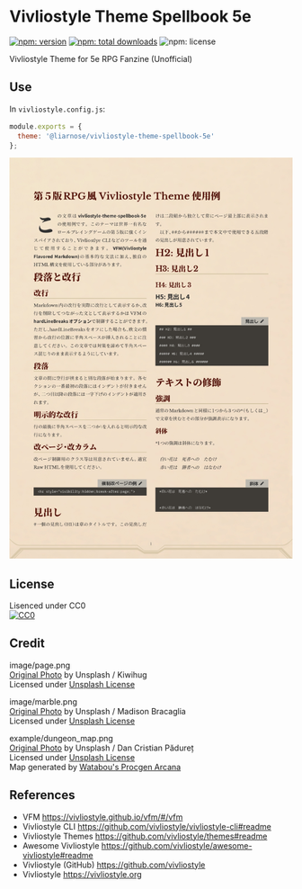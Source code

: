 # Vivliostyle Theme Spellbook 5e

[![npm: version](https://flat.badgen.net/npm/v/@liarnose/vivliostyle-theme-spellbook-5e)](https://npmjs.com/package/@liarnose/vivliostyle-theme-spellbook-5e)
[![npm: total downloads](https://flat.badgen.net/npm/dt/@liarnose/vivliostyle-theme-spellbook-5e)](https://npmjs.com/package/@liarnose/vivliostyle-theme-spellbook-5e)
![npm: license](https://flat.badgen.net/npm/license/@liarnose/vivliostyle-theme-spellbook-5e)

Vivliostyle Theme for 5e RPG Fanzine (Unofficial)

## Use

In `vivliostyle.config.js`:

```js
module.exports = {
  theme: '@liarnose/vivliostyle-theme-spellbook-5e'
};
```

![page](example/page-1.jpg)


## License
Lisenced under CC0  
[![CC0](http://i.creativecommons.org/p/zero/1.0/88x31.png "CC0")](http://creativecommons.org/publicdomain/zero/1.0/deed.ja)


## Credit
image/page.png  
[Original Photo](https://unsplash.com/photos/white-wall-paint-with-black-shadow-3gifzboyZk0) by Unsplash / Kiwihug  
Licensed under [Unsplash License](https://unsplash.com/license)

image/marble.png  
[Original Photo](https://unsplash.com/photos/white-and-gray-abstract-painting-fcWAwPKpkTU) by Unsplash / Madison Bracaglia  
Licensed under [Unsplash License](https://unsplash.com/license)

example/dungeon_map.png  
[Original Photo](https://unsplash.com/photos/brown-bread-on-white-background-Fld_z35k-NM) by Unsplash / Dan Cristian Pădureț  
Licensed under [Unsplash License](https://unsplash.com/license)  
Map generated by [Watabou's Procgen Arcana](https://watabou.github.io/index.html)  

## References

- VFM <https://vivliostyle.github.io/vfm/#/vfm>
- Vivliostyle CLI <https://github.com/vivliostyle/vivliostyle-cli#readme>
- Vivliostyle Themes <https://github.com/vivliostyle/themes#readme>
- Awesome Vivliostyle <https://github.com/vivliostyle/awesome-vivliostyle#readme>
- Vivliostyle (GitHub) <https://github.com/vivliostyle>
- Vivliostyle <https://vivliostyle.org>

